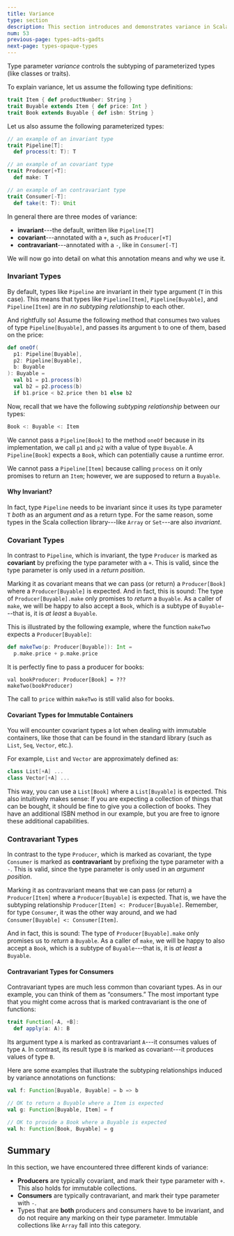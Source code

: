```yaml
---
title: Variance
type: section
description: This section introduces and demonstrates variance in Scala 3.
num: 53
previous-page: types-adts-gadts
next-page: types-opaque-types
---
```


Type parameter _variance_ controls the subtyping of parameterized types (like classes or traits).

To explain variance, let us assume the following type definitions:
```scala
trait Item { def productNumber: String }
trait Buyable extends Item { def price: Int }
trait Book extends Buyable { def isbn: String }
```

Let us also assume the following parameterized types:
```scala
// an example of an invariant type
trait Pipeline[T]:
  def process(t: T): T

// an example of an covariant type
trait Producer[+T]:
  def make: T

// an example of an contravariant type
trait Consumer[-T]:
  def take(t: T): Unit
```
In general there are three modes of variance:

- **invariant**---the default, written like `Pipeline[T]`
- **covariant**---annotated with a `+`, such as `Producer[+T]`
- **contravariant**---annotated with a `-`, like in `Consumer[-T]`

We will now go into detail on what this annotation means and why we use it.

### Invariant Types
By default, types like `Pipeline` are invariant in their type argument (`T` in this case).
This means that types like `Pipeline[Item]`, `Pipeline[Buyable]`, and `Pipeline[Item]` are in _no subtyping relationship_ to each other.

And rightfully so! Assume the following method that consumes two values of type `Pipeline[Buyable]`, and passes its argument `b` to one of them, based on the price:

```scala
def oneOf(
  p1: Pipeline[Buyable],
  p2: Pipeline[Buyable],
  b: Buyable
): Buyable =
  val b1 = p1.process(b)
  val b2 = p2.process(b)
  if b1.price < b2.price then b1 else b2
```
Now, recall that we have the following _subtyping relationship_ between our types:
```scala
Book <: Buyable <: Item
```
We cannot pass a `Pipeline[Book]` to the method `oneOf` because in its implementation, we call `p1` and `p2` with a value of type `Buyable`.
A `Pipeline[Book]` expects a `Book`, which can potentially cause a runtime error.

We cannot pass a `Pipeline[Item]` because calling `process` on it only promises to return an `Item`; however, we are supposed to return a `Buyable`.

#### Why Invariant?
In fact, type `Pipeline` needs to be invariant since it uses its type parameter `T` _both_ as an argument _and_ as a return type.
For the same reason, some types in the Scala collection library---like `Array` or `Set`---are also _invariant_.


### Covariant Types
In contrast to `Pipeline`, which is invariant, the type `Producer` is marked as **covariant** by prefixing the type parameter with a `+`.
This is valid, since the type parameter is only used in a _return position_.

Marking it as covariant means that we can pass (or return) a `Producer[Book]` where a `Producer[Buyable]` is expected.
And in fact, this is sound: The type of `Producer[Buyable].make` only promises to _return_ a `Buyable`.
As a caller of `make`, we will be happy to also accept a `Book`, which is a subtype of `Buyable`---that is, it is _at least_ a `Buyable`.

This is illustrated by the following example, where the function `makeTwo` expects a `Producer[Buyable]`:
```scala
def makeTwo(p: Producer[Buyable]): Int =
  p.make.price + p.make.price
```
It is perfectly fine to pass a producer for books:
```
val bookProducer: Producer[Book] = ???
makeTwo(bookProducer)
```
The call to `price` within `makeTwo` is still valid also for books.


#### Covariant Types for Immutable Containers
You will encounter covariant types a lot when dealing with immutable containers, like those that can be found in the standard library (such as `List`, `Seq`, `Vector`, etc.).

For example, `List` and `Vector` are approximately defined as:

```scala
class List[+A] ...
class Vector[+A] ...
```

This way, you can use a `List[Book]` where a `List[Buyable]` is expected.
This also intuitively makes sense: If you are expecting a collection of things that can be bought, it should be fine to give you a collection of books.
They have an additional ISBN method in our example, but you are free to ignore these additional capabilities.


### Contravariant Types
In contrast to the type `Producer`, which is marked as covariant, the type `Consumer` is marked as **contravariant** by prefixing the type parameter with a `-`.
This is valid, since the type parameter is only used in an _argument position_.

Marking it as contravariant means that we can pass (or return) a `Producer[Item]` where a `Producer[Buyable]` is expected.
That is, we have the subtyping relationship `Producer[Item] <: Producer[Buyable]`.
Remember, for type `Consumer`, it was the other way around, and we had `Consumer[Buyable] <: Consumer[Item]`.

And in fact, this is sound: The type of `Producer[Buyable].make` only promises us to _return_ a `Buyable`.
As a caller of `make`, we will be happy to also accept a `Book`, which is a subtype of `Buyable`---that is, it is _at least_ a `Buyable`.


#### Contravariant Types for Consumers
Contravariant types are much less common than covariant types.
As in our example, you can think of them as “consumers.” The most important type that you might come across that is marked contravariant is the one of functions:

```scala
trait Function[-A, +B]:
  def apply(a: A): B
```
Its argument type `A` is marked as contravariant `A`---it consumes values of type `A`.
In contrast, its result type `B` is marked as covariant---it produces values of type `B`.

Here are some examples that illustrate the subtyping relationships induced by variance annotations on functions:

```scala
val f: Function[Buyable, Buyable] = b => b

// OK to return a Buyable where a Item is expected
val g: Function[Buyable, Item] = f

// OK to provide a Book where a Buyable is expected
val h: Function[Book, Buyable] = g
```

## Summary
In this section, we have encountered three different kinds of variance:

- **Producers** are typically covariant, and mark their type parameter with `+`.
  This also holds for immutable collections.
- **Consumers** are typically contravariant, and mark their type parameter with `-`.
- Types that are **both** producers and consumers have to be invariant, and do not require any marking on their type parameter.
  Immutable collections like `Array` fall into this category.
